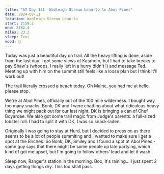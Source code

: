 ```yaml
---
title: "AT Day 131: Wadleigh Stream Lean-to to Abol Pines"
date: 2024-08-11
location: Wadleigh Stream Lean-to
start: 2159.2
end: 2182.4
miles: 23.2
sleep: Tent
mood: 🙂
---
```

Today was just a beautiful day on trail. All the heavy lifting is done, aside from the last day. I got some views of Katahdin, but I had to take breaks to pay Shaw's (whoops, I really left in a hurry didn't I) and message Ted. Meeting up with him on the summit still feels like a loose plan but I think it'll work out!

The trail literally crossed a beach today. Oh Maine, you had me at hello, please stop.

We're at Abol Pines, officially out of the 100 mile wilderness. I bought way too many snacks. Bonk, DK and I were chatting about what ridiculous heavy thing we might pack out for our last night. DK is bringing a can of Chef Boyardee. We also got some trail magic from Judge's parents: a full-sized lobster roll. I had to split it with DK, I was so snack-laden.

Originally I was going to stay at Hurd, but I decided to press on as there seems to be a lot of people summiting and I wanted to make sure I get a spot at the Birches. So Bonk, DK, Smiley and I found a spot at Abol Pines - some guy says that there might be some people up late partying, which kind of got me upset, but I'm going to follow others' lead and let it wash.

Sleep now, Ranger's station in the morning. Boo, it's raining... I just spent 2 days getting things dry. This too shall pass.
